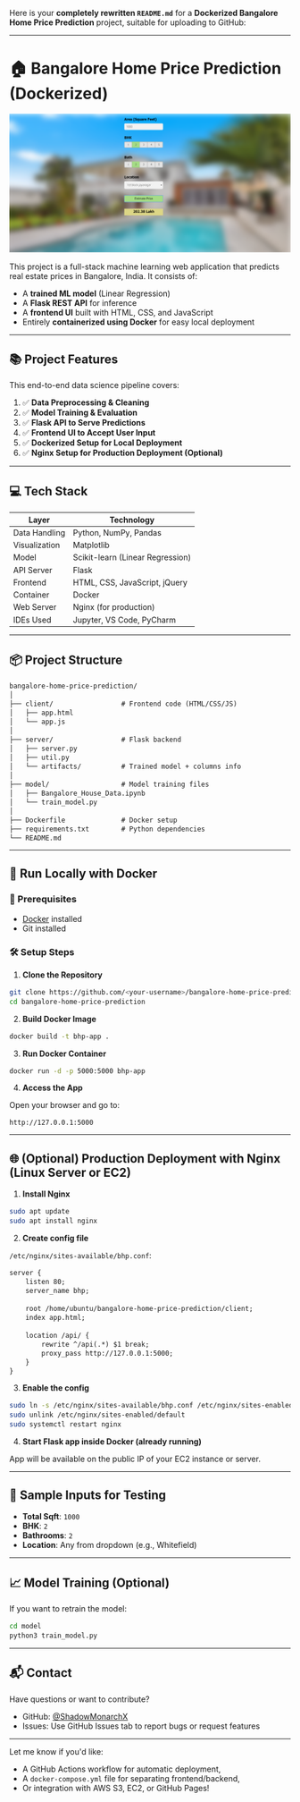 Here is your **completely rewritten `README.md`** for a **Dockerized Bangalore Home Price Prediction** project, suitable for uploading to GitHub:

---

# 🏠 Bangalore Home Price Prediction (Dockerized)

![App UI](BHP_website.PNG)

This project is a full-stack machine learning web application that predicts real estate prices in Bangalore, India. It consists of:

* A **trained ML model** (Linear Regression)
* A **Flask REST API** for inference
* A **frontend UI** built with HTML, CSS, and JavaScript
* Entirely **containerized using Docker** for easy local deployment

---

## 📚 Project Features

This end-to-end data science pipeline covers:

1. ✅ **Data Preprocessing & Cleaning**
2. ✅ **Model Training & Evaluation**
3. ✅ **Flask API to Serve Predictions**
4. ✅ **Frontend UI to Accept User Input**
5. ✅ **Dockerized Setup for Local Deployment**
6. ✅ **Nginx Setup for Production Deployment (Optional)**

---

## 💻 Tech Stack

| Layer         | Technology                       |
| ------------- | -------------------------------- |
| Data Handling | Python, NumPy, Pandas            |
| Visualization | Matplotlib                       |
| Model         | Scikit-learn (Linear Regression) |
| API Server    | Flask                            |
| Frontend      | HTML, CSS, JavaScript, jQuery    |
| Container     | Docker                           |
| Web Server    | Nginx (for production)           |
| IDEs Used     | Jupyter, VS Code, PyCharm        |

---

## 📦 Project Structure

```
bangalore-home-price-prediction/
│
├── client/                 # Frontend code (HTML/CSS/JS)
│   ├── app.html
│   └── app.js
│
├── server/                 # Flask backend
│   ├── server.py
│   ├── util.py
│   └── artifacts/          # Trained model + columns info
│
├── model/                  # Model training files
│   ├── Bangalore_House_Data.ipynb
│   └── train_model.py
│
├── Dockerfile              # Docker setup
├── requirements.txt        # Python dependencies
└── README.md
```

---

## 🚀 Run Locally with Docker

### 🔧 Prerequisites

* [Docker](https://www.docker.com/products/docker-desktop) installed
* Git installed

### 🛠️ Setup Steps

1. **Clone the Repository**

```bash
git clone https://github.com/<your-username>/bangalore-home-price-prediction.git
cd bangalore-home-price-prediction
```

2. **Build Docker Image**

```bash
docker build -t bhp-app .
```

3. **Run Docker Container**

```bash
docker run -d -p 5000:5000 bhp-app
```

4. **Access the App**

Open your browser and go to:

```
http://127.0.0.1:5000
```

---

## 🌐 (Optional) Production Deployment with Nginx (Linux Server or EC2)

1. **Install Nginx**

```bash
sudo apt update
sudo apt install nginx
```

2. **Create config file**

`/etc/nginx/sites-available/bhp.conf`:

```nginx
server {
    listen 80;
    server_name bhp;

    root /home/ubuntu/bangalore-home-price-prediction/client;
    index app.html;

    location /api/ {
        rewrite ^/api(.*) $1 break;
        proxy_pass http://127.0.0.1:5000;
    }
}
```

3. **Enable the config**

```bash
sudo ln -s /etc/nginx/sites-available/bhp.conf /etc/nginx/sites-enabled/
sudo unlink /etc/nginx/sites-enabled/default
sudo systemctl restart nginx
```

4. **Start Flask app inside Docker (already running)**

App will be available on the public IP of your EC2 instance or server.

---

## 🧪 Sample Inputs for Testing

* **Total Sqft**: `1000`
* **BHK**: `2`
* **Bathrooms**: `2`
* **Location**: Any from dropdown (e.g., Whitefield)

---

## 📈 Model Training (Optional)

If you want to retrain the model:

```bash
cd model
python3 train_model.py
```

---

## 📬 Contact

Have questions or want to contribute?

* GitHub: [@ShadowMonarchX](https://github.com/ShadowMonarchX)
* Issues: Use GitHub Issues tab to report bugs or request features

---

Let me know if you'd like:

* A GitHub Actions workflow for automatic deployment,
* A `docker-compose.yml` file for separating frontend/backend,
* Or integration with AWS S3, EC2, or GitHub Pages!
